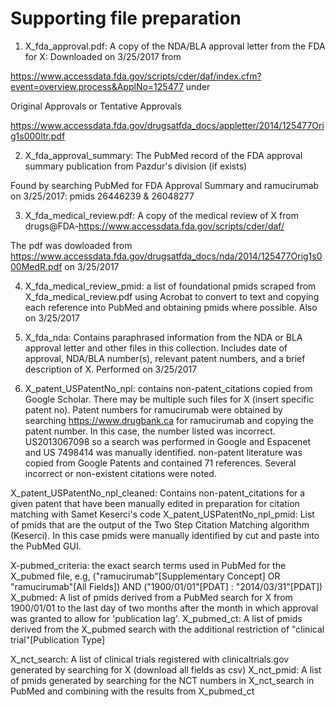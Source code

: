 # Supporting file preparation

1) X_fda_approval.pdf: A copy of the NDA/BLA approval letter from the FDA for X: Downloaded on <date>3/25/2017</date> from 

https://www.accessdata.fda.gov/scripts/cder/daf/index.cfm?event=overview.process&ApplNo=125477 under 

Original Approvals or Tentative Approvals

https://www.accessdata.fda.gov/drugsatfda_docs/appletter/2014/125477Orig1s000ltr.pdf

2) X_fda_approval_summary: The PubMed record of the FDA approval summary publication from Pazdur's division (if exists)

Found by searching PubMed for FDA Approval Summary and ramucirumab on <date>3/25/2017</date>: pmids 26446239 & 26048277 

3) X_fda_medical_review.pdf: A copy of the medical review of X from drugs@FDA-https://www.accessdata.fda.gov/scripts/cder/daf/

The pdf was dowloaded from https://www.accessdata.fda.gov/drugsatfda_docs/nda/2014/125477Orig1s000MedR.pdf on <date>3/25/2017</date>

4) X_fda_medical_review_pmid: a list of foundational pmids scraped from X_fda_medical_review.pdf using Acrobat to convert to text and copying each reference into 
PubMed and obtaining pmids where possible. Also on <date>3/25/2017</date>

5) X_fda_nda: Contains paraphrased information from the NDA or BLA approval letter and other files in this collection.  Includes date of approval, NDA/BLA number(s), relevant patent numbers, and a brief description of X. Performed on <date>3/25/2017</date>

6) X_patent_USPatentNo_npl: contains non-patent_citations copied from Google Scholar. There may be multiple such files for X (insert specific patent no). Patent numbers for ramucirumab were obtained by searching https://www.drugbank.ca for ramucirumab and copying the patent number. In this case, the number listed was incorrect. US2013067098 so a search was performed in Google and Espacenet and US 7498414 was manually identified. non-patent literature was copied from Google Patents and contained 71 references. Several incorrect or non-existent citations were noted.

X_patent_USPatentNo_npl_cleaned: Contains non-patent_citations for a given patent that have been manually edited in preparation for citation matching with Samet Keserci's code
X_patent_USPatentNo_npl_pmid: List of pmids that are the output of the Two Step Citation Matching algorithm (Keserci). In this case pmids were manually identified by cut and paste into the PubMed GUI.

X-pubmed_criteria: the exact search terms used in PubMed for the X_pubmed file, e.g, ("ramucirumab"[Supplementary Concept] OR "ramucirumab"[All Fields]) AND ("1900/01/01"[PDAT] : "2014/03/31"[PDAT])
X_pubmed: A list of pmids derived from a PubMed search for X from 1900/01/01 to the last day of two months after the month in which approval was granted to allow for 'publication lag'.
X_pubmed_ct: A list of pmids derived from the X_pubmed search with the additional restriction of "clinical trial"[Publication Type]

X_nct_search: A list of clinical trials registered with clinicaltrials.gov generated by searching for X (download all fields as csv)
X_nct_pmid: A list of pmids generated by searching for the NCT numbers in X_nct_search in PubMed and combining with the results from X_pubmed_ct